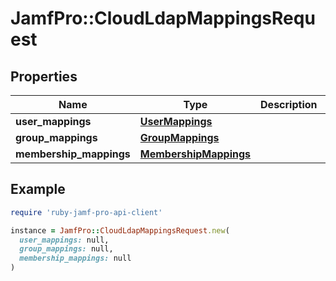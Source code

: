 # JamfPro::CloudLdapMappingsRequest

## Properties

| Name | Type | Description | Notes |
| ---- | ---- | ----------- | ----- |
| **user_mappings** | [**UserMappings**](UserMappings.md) |  |  |
| **group_mappings** | [**GroupMappings**](GroupMappings.md) |  |  |
| **membership_mappings** | [**MembershipMappings**](MembershipMappings.md) |  |  |

## Example

```ruby
require 'ruby-jamf-pro-api-client'

instance = JamfPro::CloudLdapMappingsRequest.new(
  user_mappings: null,
  group_mappings: null,
  membership_mappings: null
)
```

